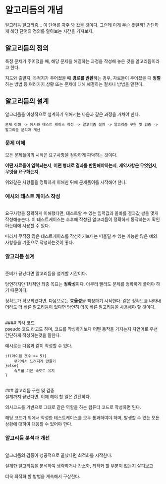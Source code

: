 # 알고리듬의 개념

알고리듬 알고리즘... 이 단어를 자주 봐 왔을 것이다. 그런데 이게 무슨 뜻일까?
간단하게 해당 단어의 정의를 알아보는 시간을 가져보자.

## 알고리듬의 정의

특정 문제가 주어졌을 때, 해당 문제을 해결하는 과정을 작성해 놓은 것을 알고리듬이라고 한다.

지도와 출발지, 목적지가 주어졌을 때 **경로를 반환**하는 경우, 자료들이 주어졌을 때 **정렬**하는 방법 등 여러가지 상황 또는 문제에 대해 해결하는 절차나 방법을 말한다.

## 알고리듬의 설계

알고리듬을 이상적으로 설계하기 위해서는 다음과 같은 과정을 거쳐야 한다.

`문제 이해 -> 예시와 테스트 케이스 작성 -> 알고리즘 설계 -> 알고리즘 구현 및 검증 -> 알고리즘 분석과 개선`

### 문제 이해


모든 문제풀이의 시작은 요구사항을 정확하게 파악하는 것이다.

**어떤 자료들이 입력되는지**, **어떤 형태로 결과를 반환해야하는지**, **제약사항은 무엇인지**, **무엇을 요구하는지**

위와같은 사항들을 명확하게 이해한 뒤에 문제풀이를 시작해야 한다.
<br>

### 예시와 테스트 케이스 작성
<br>
요구사항을 정확하게 이해했다면, 테스트할 수 있는 입력값과 올바를 결과값 쌍을 몇개 작성해놓는다. 이 테스트케이스는 추후에 작성된 알고리듬이 정확하게 동작하는지 확인하는데에 사용할 수 있다.

따라서 무작정 많은 테스트케이스를 작성하기보다는 떠올릴 수 있는 가능한 많은 예외 사항등을 기준으로 작성하는것이 좋다.
<br>

### 알고리듬 설계
<br>
준비가 끝났다면 알고리듬을 설계할 시간이다.

당연하지만 1차적인 최종 목표는 **정확성**이다. 아무리 빨라도 문제를 정확하게 풀어야 하기 때문이다.

정확도가 확보되었다면, 다음으로는 **효율성**을 책정하기 시작한다. 같은 정확도를 나타내더라도 더 빠른 알고리듬이 있다면 당연히 더욱 빠른 알고리듬을 사용해야 할 것이다.

<br>
#### 의사 코드
<br>
pseudo 코드 라고도 하며, 코드를 작성하기보다 어떤 동작을 가지는지 자연어로 우선 간단하게 작성하는것을 말한다.

예시로는 다음과 같이 작성할 수 있다.
```
if(아이템 갯수 >= 5){
    무거워서 느려지게 만들기
}else{
    속도를 기본 속도로 유지
}
```
<br>
### 알고리듬 구현 및 검증
<br>
설계까지 끝났다면, 이제 해야 할 일은 간단하다.

의사코드를 기반으로 그대로 같은 역할을 하는 컴퓨터 코드로 작성하면 된다.

해당 코드가 위에서 작성한 테스트케이스를 모두 통과하여야 하며, 발생할 수 있는 모든 상황에 대하여 대응할 수 있어야 한다.
<br>
### 알고리듬 분석과 개선
<br>
알고리즘의 검증이 성공적으로 끝났다면 최적화를 시작한다.

설계한 알고리듬을 분석하여 생략하거나 간소화, 최적화 할 부분이 없는지 살펴보고

더욱 최적화 할 방법을 계속해서 구상한다.
<br>